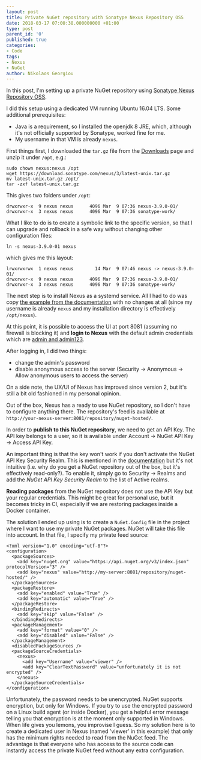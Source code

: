 ```yaml
---
layout: post
title: Private NuGet repository with Sonatype Nexus Repository OSS
date: 2018-03-17 07:00:38.000000000 +01:00
type: post
parent_id: '0'
published: true
categories:
- Code
tags:
- Nexus
- NuGet
author: Nikolaos Georgiou
---
```


In this post, I'm setting up a private NuGet repository using <a href="https://www.sonatype.com/nexus-repository-oss">Sonatype Nexus Repository OSS</a>.

<!--more-->

I did this setup using a dedicated VM running Ubuntu 16.04 LTS. Some additional prerequisites:
<ul>
<li>Java is a requirement, so I installed the openjdk 8 JRE, which, although it's not officially supported by Sonatype, worked fine for me.</li>
<li>My username in that VM is already <code>nexus</code>.</li>
</ul>

First things first, I downloaded the <code>tar.gz</code> file from the <a href="https://help.sonatype.com/display/NXRM3/Download">Downloads</a> page and unzip it under <code>/opt</code>, e.g.:

```
sudo chown nexus:nexus /opt
wget https://download.sonatype.com/nexus/3/latest-unix.tar.gz
mv latest-unix.tar.gz /opt/
tar -zxf latest-unix.tar.gz
```

This gives two folders under <code>/opt</code>:

```
drwxrwxr-x  9 nexus nexus      4096 Mar  9 07:36 nexus-3.9.0-01/
drwxrwxr-x  3 nexus nexus      4096 Mar  9 07:36 sonatype-work/
```

What I like to do is to create a symbolic link to the specific version, so that I can upgrade and rollback in a safe way without changing other configuration files:

```
ln -s nexus-3.9.0-01 nexus
```

which gives me this layout:

```
lrwxrwxrwx  1 nexus nexus        14 Mar  9 07:46 nexus -> nexus-3.9.0-01/
drwxrwxr-x  9 nexus nexus      4096 Mar  9 07:36 nexus-3.9.0-01/
drwxrwxr-x  3 nexus nexus      4096 Mar  9 07:36 sonatype-work/
```

The next step is to install Nexus as a systemd service. All I had to do was copy <a href="https://help.sonatype.com/display/NXRM3/Run+as+a+Service">the example from the documentation</a> with no changes at all (since my username is already <code>nexus</code> and my installation directory is effectively <code>/opt/nexus</code>).

At this point, it is possible to access the UI at port 8081 (assuming no firewall is blocking it) and <strong>login to Nexus</strong> with the default admin credentials which are <a href="https://help.sonatype.com/display/NXRM3/Accessing+the+User+Interface">admin and admin123</a>.

After logging in, I did two things:
<ul>
<li>change the admin's password</li>
<li>disable anonymous access to the server (Security -> Anonymous -> Allow anonymous users to access the server)</li>
</ul>

On a side note, the UX/UI of Nexus has improved since version 2, but it's still a bit old fashioned in my personal opinion.

Out of the box, Nexus has a ready to use NuGet repository, so I don't have to configure anything there. The repository's feed is available at <code>http://your-nexus-server:8081/repository/nuget-hosted/</code>.

In order to <strong>publish to this NuGet repository</strong>, we need to get an API Key. The API key belongs to a user, so it is available under Account -> NuGet API Key -> Access API Key.

An important thing is that the key won't work if you don't activate the NuGet API Key Security Realm. This is mentioned in the <a href="https://help.sonatype.com/display/NXRM3/Accessing+your+NuGet+API+Key">documentation</a> but it's not intuitive (i.e. why do you get a NuGet repository out of the box, but it's effectively read-only?). To enable it, simply go to Security -> Realms and add the <em>NuGet API Key Security Realm</em> to the list of Active realms.

<strong>Reading packages</strong> from the NuGet repository does not use the API Key but your regular credentials. This might be great for personal use, but it becomes tricky in CI, especially if we are restoring packages inside a Docker container.

The solution I ended up using is to create a <code>NuGet.Config</code> file in the project where I want to use my private NuGet packages. NuGet will take this file into account. In that file, I specify my private feed source:

```
<?xml version="1.0" encoding="utf-8"?>
<configuration>
  <packageSources>
    <add key="nuget.org" value="https://api.nuget.org/v3/index.json" protocolVersion="3" />
    <add key="nexus" value="http://my-server:8081/repository/nuget-hosted/" />
  </packageSources>
  <packageRestore>
    <add key="enabled" value="True" />
    <add key="automatic" value="True" />
  </packageRestore>
  <bindingRedirects>
    <add key="skip" value="False" />
  </bindingRedirects>
  <packageManagement>
    <add key="format" value="0" />
    <add key="disabled" value="False" />
  </packageManagement>
  <disabledPackageSources />
  <packageSourceCredentials>
    <nexus>
      <add key="Username" value="viewer" />
      <add key="ClearTextPassword" value="unfortunately it is not encrypted" />
    </nexus>
  </packageSourceCredentials>
</configuration>
```

Unfortunately, the password needs to be unencrypted. NuGet supports encryption, but only for Windows. If you try to use the encrypted password on a Linux build agent (or inside Docker), you get a helpful error message telling you that encryption is at the moment only supported in Windows. When life gives you lemons, you improvise I guess. So my solution here is to create a dedicated user in Nexus (named 'viewer' in this example) that only has the minimum rights needed to read from the NuGet feed. The advantage is that everyone who has access to the source code can instantly access the private NuGet feed without any extra configuration.
